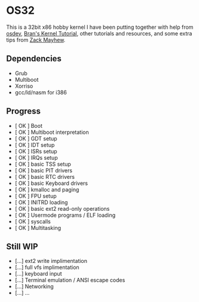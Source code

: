 # OS32

This is a 32bit x86 hobby kernel I have been putting together with help from [osdev](https://wiki.osdev.org/Main_Page), [Bran's Kernel Tutorial](http://www.osdever.net/bkerndev/Docs/title.htm), other tutorials and resources, and some extra tips from [Zack Mayhew](https://github.com/zacklukem).

## Dependencies
- Grub
- Multiboot
- Xorriso
- gcc/ld/nasm for i386

## Progress
- [ OK ] Boot
- [ OK ] Multiboot interpretation
- [ OK ] GDT setup
- [ OK ] IDT setup
- [ OK ] ISRs setup
- [ OK ] IRQs setup
- [ OK ] basic TSS setup
- [ OK ] basic PIT drivers
- [ OK ] basic RTC drivers
- [ OK ] basic Keyboard drivers
- [ OK ] kmalloc and paging
- [ OK ] FPU setup
- [ OK ] INITRD loading
- [ OK ] basic ext2 read-only operations
- [ OK ] Usermode programs / ELF loading
- [ OK ] syscalls
- [ OK ] Multitasking

## Still WIP
- [...] ext2 write implimentation
- [...] full vfs implimentation
- [...] keyboard input
- [...] Terminal emulation / ANSI escape codes
- [...] Networking
- [...] ...